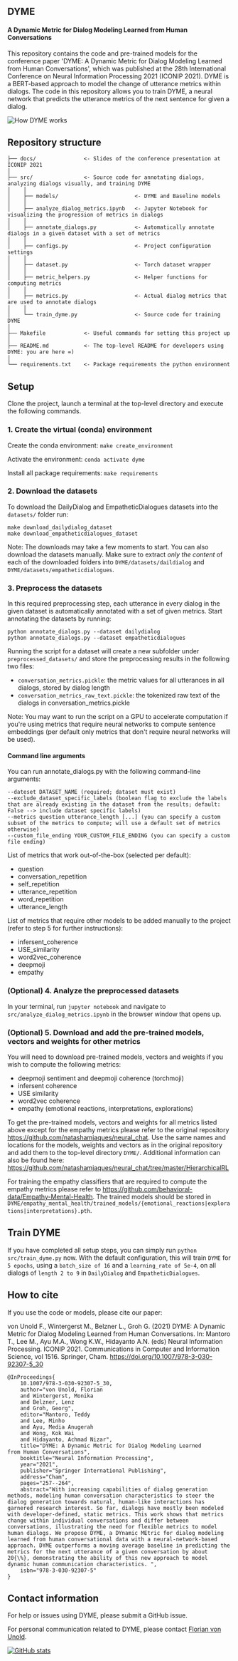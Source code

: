 ## DYME
#### A Dynamic Metric for Dialog Modeling Learned from Human Conversations
This repository contains the code and pre-trained models for the conference paper 'DYME: A Dynamic Metric for Dialog Modeling Learned from Human Conversations', which was published at the 28th International Conference on Neural Information Processing 2021 (ICONIP 2021). 
DYME is a BERT-based approach to model the change of utterance metrics within dialogs. 
The code in this repository allows you to train DYME, a neural network that predicts the utterance metrics of the next sentence for given a dialog.

![How DYME works](docs/DYME.gif)

## Repository structure
    
    ├── docs/               <- Slides of the conference presentation at ICONIP 2021
    │
    ├── src/                <- Source code for annotating dialogs, analyzing dialogs visually, and training DYME
    │    │   
    │    ├── models/                        <- DYME and Baseline models
    │    │   
    │    ├── analyze_dialog_metrics.ipynb   <- Jupyter Notebook for visualizing the progression of metrics in dialogs
    │    │   
    │    ├── annotate_dialogs.py            <- Automatically annotate dialogs in a given dataset with a set of metrics
    │    │   
    │    ├── configs.py                     <- Project configuration settings
    │    │   
    │    ├── dataset.py                     <- Torch dataset wrapper
    │    │   
    │    ├── metric_helpers.py              <- Helper functions for computing metrics
    │    │   
    │    ├── metrics.py                     <- Actual dialog metrics that are used to annotate dialogs 
    │    │   
    │    └── train_dyme.py                  <- Source code for training DYME
    │
    ├── Makefile            <- Useful commands for setting this project up
    │
    ├── README.md           <- The top-level README for developers using DYME: you are here =)
    │
    └── requirements.txt    <- Package requirements the python environment

## Setup
Clone the project, launch a terminal at the top-level directory and execute the following commands.
### 1. Create the virtual (conda) environment


Create the conda environment: `make create_environment`

Activate the environment: `conda activate dyme`

Install all package requirements: `make requirements`


### 2. Download the datasets
To download the DailyDialog and EmpatheticDialogues datasets into the `datasets/` folder run:

    make download_dailydialog_dataset  
    make download_empatheticdialogues_dataset

Note: The downloads may take a few moments to start.
You can also download the datasets manually. 
Make sure to extract *only the content* of each of the downloaded folders into `DYME/datasets/daildialog` and `DYME/datasets/empatheticdialogues`.

### 3. Preprocess the datasets
In this required preprocessing step, each utterance in every dialog in the given dataset is automatically annotated with a set of given metrics.
Start annotating the datasets by running:

    python annotate_dialogs.py --dataset dailydialog
    python annotate_dialogs.py --dataset empatheticdialogues

Running the script for a dataset will create a new subfolder under `preprocessed_datasets/` and store the preprocessing results in the following two files:

- `conversation_metrics.pickle`: the metric values for all utterances in all dialogs, stored by dialog length
- `conversation_metrics_raw_text.pickle`: the tokenized raw text of the dialogs in conversation_metrics.pickle

Note: You may want to run the script on a GPU to accelerate computation if you're using metrics that require neural networks to compute sentence embeddings (per default only metrics that don't require neural networks will be used).

#### Command line arguments
You can run annotate_dialogs.py with the following command-line arguments:

    --dateset DATASET_NAME (required; dataset must exist)
    --exclude_dataset_specific_labels (boolean flag to exclude the labels that are already existing in the dataset from the results; default: False --> include dataset specific labels)
    --metrics question utterance_length [...] (you can specify a custom subset of the metrics to compute; will use a default set of metrics otherwise)
    --custom_file_ending YOUR_CUSTOM_FILE_ENDING (you can specify a custom file ending)

List of metrics that work out-of-the-box (selected per default): 
 - question
 - conversation_repetition
 - self_repetition
 - utterance_repetition
 - word_repetition
 - utterance_length

List of metrics that require other models to be added manually to the project (refer to step 5 for further instructions):
 - infersent_coherence 
 - USE_similarity
 - word2vec_coherence 
 - deepmoji 
 - empathy 

### (Optional) 4. Analyze the preprocessed datasets
In your terminal, run `jupyter notebook` and navigate to `src/analyze_dialog_metrics.ipynb` in the browser window that opens up.

### (Optional) 5. Download and add the pre-trained models, vectors and weights for other metrics
You will need to download pre-trained models, vectors and weights if you wish to compute the following metrics:

- deepmoji sentiment and deepmoji coherence (torchmoji)
- infersent coherence
- USE similarity
- word2vec coherence
- empathy (emotional reactions, interpretations, explorations)

To get the pre-trained models, vectors and weights for all metrics listed above except for the empathy metrics please refer to the original repository https://github.com/natashamjaques/neural_chat. 
Use the same names and locations for the models, weights and vectors as in the original repository and add them to the top-level directory `DYME/`.
Additional information can also be found here: https://github.com/natashamjaques/neural_chat/tree/master/HierarchicalRL

For training the empathy classifiers that are required to compute the empathy metrics please refer to https://github.com/behavioral-data/Empathy-Mental-Health. 
The trained models should be stored in `DYME/empathy_mental_health/trained_models/{emotional_reactions|explorations|interpretations}.pth`.

## Train DYME
If you have completed all setup steps, you can simply run `python src/train_dyme.py` now.
With the default configuration, this will train `DYME` for `5 epochs`, using a `batch_size of 16`
and a `learning_rate of 5e-4`, on all dialogs of `length 2 to 9` in `DailyDialog` and `EmpatheticDialogues`.

## How to cite
If you use the code or models, please cite our paper:

von Unold F., Wintergerst M., Belzner L., Groh G. (2021) DYME: A Dynamic Metric for Dialog Modeling Learned from Human Conversations. In: Mantoro T., Lee M., Ayu M.A., Wong K.W., Hidayanto A.N. (eds) Neural Information Processing. ICONIP 2021. Communications in Computer and Information Science, vol 1516. Springer, Cham. https://doi.org/10.1007/978-3-030-92307-5_30

    @InProceedings{
        10.1007/978-3-030-92307-5_30,
        author="von Unold, Florian
        and Wintergerst, Monika
        and Belzner, Lenz
        and Groh, Georg",
        editor="Mantoro, Teddy
        and Lee, Minho
        and Ayu, Media Anugerah
        and Wong, Kok Wai
        and Hidayanto, Achmad Nizar",
        title="DYME: A Dynamic Metric for Dialog Modeling Learned from Human Conversations",
        booktitle="Neural Information Processing",
        year="2021",
        publisher="Springer International Publishing",
        address="Cham",
        pages="257--264",
        abstract="With increasing capabilities of dialog generation methods, modeling human conversation characteristics to steer the dialog generation towards natural, human-like interactions has garnered research interest. So far, dialogs have mostly been modeled with developer-defined, static metrics. This work shows that metrics change within individual conversations and differ between conversations, illustrating the need for flexible metrics to model human dialogs. We propose DYME, a DYnamic MEtric for dialog modeling learned from human conversational data with a neural-network-based approach. DYME outperforms a moving average baseline in predicting the metrics for the next utterance of a given conversation by about 20{\%}, demonstrating the ability of this new approach to model dynamic human communication characteristics. ",
        isbn="978-3-030-92307-5"
    }

## Contact information
For help or issues using DYME, please submit a GitHub issue.

For personal communication related to DYME, please contact [Florian von Unold](mailto:florian.von-unold@tum.de).

[![GitHub stats](https://github-readme-stats.vercel.app/api?username=florianvonunold&hide=jupyter%20notebook)](https://github.com/anuraghazra/github-readme-stats)
